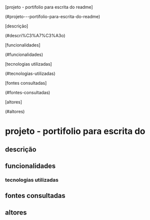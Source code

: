 
[projeto - portifolio para escrita do readme]

(#projeto---portifolio-para-escrita-do-readme)

[descrição]

(#descri%C3%A7%C3%A3o)

[funcionalidades]

(#funcionalidades)

[tecnologias utilizadas]

(#tecnologias-utilizadas)

[fontes consultadas]

(#fontes-consultadas)

[altores]

(#altores)

# projeto - portifolio para escrita do 

## descrição

## funcionalidades

### tecnologias utilizadas

## fontes consultadas 

## altores
